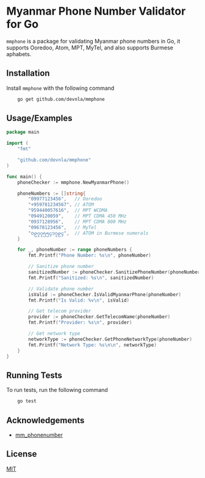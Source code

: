 # Myanmar Phone Number Validator for Go

`mmphone` is a package for validating Myanmar phone numbers in Go, it supports Ooredoo, Atom, MPT, MyTel, and also supports Burmese aphabets.


## Installation

Install `mmphone` with the following command

```bash
    go get github.com/devnla/mmphone
```
    
## Usage/Examples

```go
package main

import (
	"fmt"

	"github.com/devnla/mmphone"
)

func main() {
	phoneChecker := mmphone.NewMyanmarPhone()

	phoneNumbers := []string{
		"09977123456",   // Ooredoo
		"+959781234567", // ATOM
		"959440057616",  // MPT WCDMA
		"0949120059",    // MPT CDMA 450 MHz
		"0937128956",    // MPT CDMA 800 MHz
		"09678123456",   // MyTel
		"၀၉၇၇၅၅၄၁၇၉၄",  // ATOM in Burmese numerals
	}

	for _, phoneNumber := range phoneNumbers {
		fmt.Printf("Phone Number: %s\n", phoneNumber)

		// Sanitize phone number
		sanitizedNumber := phoneChecker.SanitizePhoneNumber(phoneNumber)
		fmt.Printf("Sanitized: %s\n", sanitizedNumber)

		// Validate phone number
		isValid := phoneChecker.IsValidMyanmarPhone(phoneNumber)
		fmt.Printf("Is Valid: %v\n", isValid)

		// Get telecom provider
		provider := phoneChecker.GetTelecomName(phoneNumber)
		fmt.Printf("Provider: %s\n", provider)

		// Get network type
		networkType := phoneChecker.GetPhoneNetworkType(phoneNumber)
		fmt.Printf("Network Type: %s\n\n", networkType)
	}
}
```


## Running Tests

To run tests, run the following command

```bash
	go test
```


## Acknowledgements

 - [mm_phonenumber](https://github.com/Melomap/mm_phonenumber)


## License

[MIT](https://choosealicense.com/licenses/mit/)


